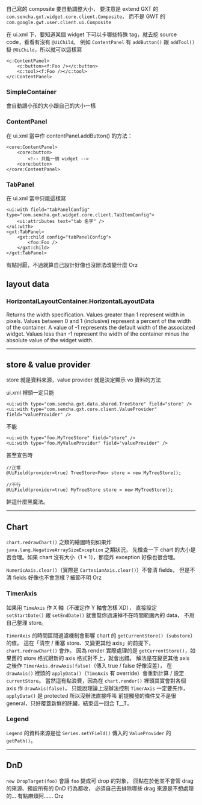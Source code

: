 自己寫的 composite 要自動調整大小，
要注意是 extend GXT 的 `com.sencha.gxt.widget.core.client.Composite`，
而不是 GWT 的 `com.google.gwt.user.client.ui.Composite`

在 ui.xml 下，要知道某個 widget 下可以卡哪些特殊 tag，就去挖 source code，看看有沒有 `@UiChild`。
例如 `ContentPanel` 有 `addButton()` 跟 `addTool()` 掛 `@UiChild`，所以就可以這樣寫

	<c:ContentPanel>
		<c:button><f:Foo /></c:button>
		<c:tool><f:Foo /></c:tool>
	</c:ContentPanel>


### SimpleContainer ###
會自動讓小孩的大小跟自己的大小一樣


### ContentPanel ###
在 ui.xml 當中作 contentPanel.addButton() 的方法：

	<core:ContentPanel>
		<core:button>
			<!-- 只能一個 widget -->
		<core:button>
	</core:ContentPanel>


### TabPanel ###
在 ui.xml 當中只能這樣寫

	<ui:with field="tabPanelConfig" type="com.sencha.gxt.widget.core.client.TabItemConfig">
		<ui:attributes text="tab 名字" />
	</ui:with>
	<gxt:TabPanel>
		<gxt:child config="tabPanelConfig">
			<foo:Foo />
		</gxt:child>
	</gxt:TabPanel>

有點討厭，不過就算自己設計好像也沒辦法改變什麼 Orz


## layout data ##

### HorizontalLayoutContainer.HorizontalLayoutData ###
Returns the width specification. Values greater than 1 represent width in pixels. Values between 0 and 1 (inclusive) represent a percent of the width of the container. A value of -1 represents the default width of the associated widget. Values less than -1 represent the width of the container minus the absolute value of the widget width.

______________________________________________________________________

## store & value provider ##
store 就是資料來源，value provider 就是決定顯示 vo 資料的方法

ui.xml 裡頭一定只能

	<ui:with type="com.sencha.gxt.data.shared.TreeStore" field="store" />
	<ui:with type="com.sencha.gxt.core.client.ValueProvider" field="valueProvider" />
	
不能

	<ui:with type="foo.MyTreeStore" field="store" />
	<ui:with type="foo.MyValueProvider" field="valueProvider" />

甚至宣告時 

	//正常
	@UiField(provider=true)	TreeStore<Foo> store = new MyTreeStore();
	
	//不行
	@UiField(provider=true)	MyTreeStore store = new MyTreeStore();

幹這什麼黑魔法。

______________________________________________________________________

## Chart ##
`chart.redrawChart()` 之類的繪圖時刻如果炸 `java.lang.NegativeArraySizeException` 之類狀況，
先檢查一下 chart 的大小是否合理。如果 chart 沒有大小（1 * 1），那麼炸 exception 好像也很合理。

`NumericAxis.clear()`（實際是 `CartesianAxis.clear()`）不會清 fields，
但是不清 fields 好像也不會怎樣？細節不明 Orz


### TimerAxis ###
如果用 `TimeAxis` 作 X 軸（不確定作 Y 軸會怎樣 XD），
直接設定 `setStartDate()` 跟 `setEndDate()` 就會幫你過濾掉不在時間範圍內的 data，
不用自己整理 store。

`TimerAxis` 的時間區間過濾機制會影響 chart 的 `getCurrentStore()`（`substore`）的值。
這在「清空 / 重塞 store、又變更其他 axis」的前提下，`chart.redrawChart()` 會炸。
因為 render 實際處理的是 `getCurrentStore()`，如果舊的 store 格式跟新的 axis 格式對不上，就會出錯。
解法是在變更其他 axis 之後作 `TimerAxis.drawAxis(false)`（傳入 true / false 好像沒差），
在 `drawAxis()` 裡頭的 `applyData()`（`TimeAxis` 有 override）會重新計算 / 設定 `currentStore`。
當然這有點浪費，因為在 `chart.render()` 裡頭其實會對各個 axis 作 `drawAxis(false)`，
只能說理論上沒辦法控制 `TimerAxis` 一定要先作，`applyData()` 是 protected 所以沒辦法直接呼叫
前提觸發的條件又不是很 general，只好覆蓋新鮮的肝臟，結束這一回合 T__T。


### Legend ###
`Legend` 的資料來源是從 `Series.setYField()` 傳入的 `ValueProvider` 的 `getPath()`。

______________________________________________________________________

## DnD ##
`new DropTarget(foo)` 會讓 `foo` 變成可 drop 的對象，
囧點在於他並不會管 drag 的來源、預設所有的 DnD 行為都收，
必須自己去排除哪些 drag 來源是不想處理的... 有點麻煩阿...... Orz
